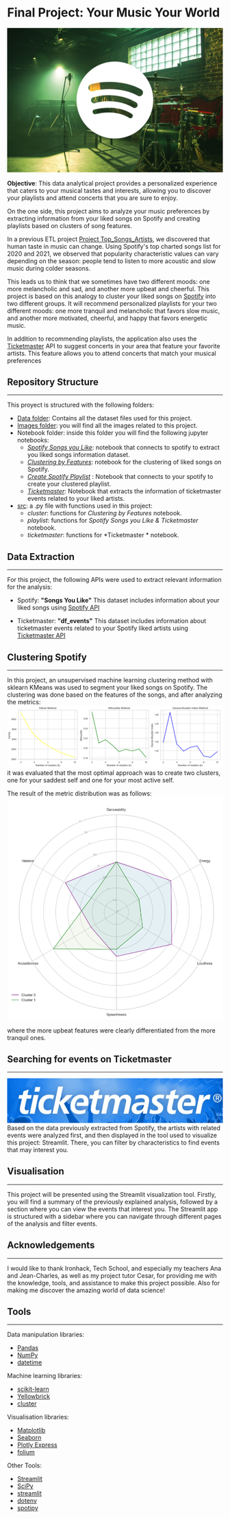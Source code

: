 
# Final Project: Your Music Your World
![](images/Portada.jpg)


**Objective**: This data analytical project provides a personalized experience that caters to your musical tastes and interests, allowing you to discover your playlists and attend concerts that you are sure to enjoy.

On the one side, this project aims to analyze your music preferences by extracting information from your liked songs on Spotify and creating playlists based on clusters of song features.

In a previous ETL project [Project Top_Songs_Artists](https://github.com/elisagomezcambronero/Project-Top_Spotify_Songs_and_Artists), we discovered that human taste in music can change. Using Spotify's top charted songs list for 2020 and 2021, we observed that popularity characteristic values can vary depending on the season: people tend to listen to more acoustic and slow music during colder seasons.

This leads us to think that we sometimes have two different moods: one more melancholic and sad, and another more upbeat and cheerful. This project is based on this analogy to cluster your liked songs on [Spotify](https://open.spotify.com/search) into two different groups. It will recommend personalized playlists for your two different moods: one more tranquil and melancholic that favors slow music, and another more motivated, cheerful, and happy that favors energetic music.

In addition to recommending playlists, the application also uses the [Ticketmaster](https://www.ticketmaster.es/?gclid=bc4ecf828ef016c21536abc324ec4253&gclsrc=3p.ds&&camefrom=CFC_ES_adwords-search_brand) API to suggest concerts in your area that feature your favorite artists. This feature allows you to attend concerts that match your musical preferences

## Repository Structure
---
This proyect is structured with the following folders:

- [Data folder](data): Contains all the dataset files used for this project.
- [Images folder](folder): you will find all the images related to this project.
- Notebook folder: inside this folder you will find the following jupyter notebooks: 
    - [*Spotify Songs you Like*](notebook/Spotipy%20Songs_you_like.ipynb): notebook that connects to spotify to extract you liked songs information dataset.  
    - [*Clustering by Features*](notebook/Clustering%20by%20features.ipynb): notebook for the clustering of liked songs on Spotify.
    - [*Create Spotify Playlist*](notebook/Create%20Spotify%20Playlist.ipynb) : Notebook that connects to your spotify to create your clustered playlist.
    - [*Ticketmaster*](notebook/Ticketmaster.ipynb): Notebook that extracts the information of ticketmaster events related to your liked artists.
- [src](src): a .py file with functions used in this project:
    - *cluster*: functions for *Clustering by Features* notebook.
    - *playlist*: functions for *Spotify Songs you Like & Ticketmaster* notebook.
    - *ticketmaster*: functions for *Ticketmaster * notebook.



## Data Extraction
---
For this project, the following APIs were used to extract relevant information for the analysis:

- Spotify: **"Songs You Like"**
This dataset includes information about your liked songs using [Spotify API](https://developer.spotify.com/)

- Ticketmaster: **"df_events"**
This dataset includes information about ticketmaster events related to your Spotify liked artists using [Ticketmaster API](https://developer.ticketmaster.com/products-and-docs/apis/discovery-api/v2/#anchor_find)

## Clustering Spotify
---
In this project, an unsupervised machine learning clustering method with sklearn KMeans was used to segment your liked songs on Spotify. The clustering was done based on the features of the songs, and after analyzing the metrics:
![](images/clusters_metrics.png)
 it was evaluated that the most optimal approach was to create two clusters, one for your saddest self and one for your most active self.

The result of the metric distribution was as follows:
![](images/Cluster_spyder.png)

 where the more upbeat features were clearly differentiated from the more tranquil ones.

## Searching for events on Ticketmaster
---
![](images/ticketmaster.png)
Based on the data previously extracted from Spotify, the artists with related events were analyzed first, and then displayed in the tool used to visualize this project: Streamlit. There, you can filter by characteristics to find events that may interest you.

## Visualisation
___
This project will be presented using the Streamlit visualization tool. Firstly, you will find a summary of the previously explained analysis, followed by a section where you can view the events that interest you. The Streamlit app is structured with a sidebar where you can navigate through different pages of the analysis and filter events.


## Acknowledgements 
---
I would like to thank Ironhack, Tech School, and especially my teachers Ana and Jean-Charles, as well as my project tutor Cesar, for providing me with the knowledge, tools, and assistance to make this project possible. Also for making me discover the amazing world of data science!

## Tools
---
Data manipulation libraries:
- [Pandas](https://pandas.pydata.org/)
- [NumPy](https://numpy.org/)
- [datetime](https://docs.python.org/3/library/datetime.html)

Machine learning libraries:
- [scikit-learn](https://scikit-learn.org/)
- [Yellowbrick](https://www.scikit-yb.org/en/latest/)
- [cluster](https://pypi.org/project/cluster/)

Visualisation libraries:
- [Matplotlib](https://matplotlib.org/)
- [Seaborn](https://seaborn.pydata.org/)
- [Plotly Express](https://plotly.com/python/plotly-express/)
- [folium](https://python-visualization.github.io/folium/)


Other Tools:
- [Streamlit](https://streamlit.io/)
- [SciPy](https://www.scipy.org/)
- [streamlit](https://streamlit.io/)
- [dotenv](https://pypi.org/project/python-dotenv/)
- [spotipy](https://spotipy.readthedocs.io/en/latest/)




